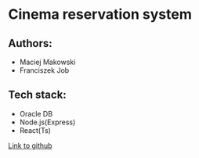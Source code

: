 # Cinema reservation system

## Authors: 
- Maciej Makowski
- Franciszek Job

## Tech stack:
- Oracle DB
- Node.js(Express)
- React(Ts)

[Link to github](https://github.com/maciejmakowski2003/Cinema-reservation-system)